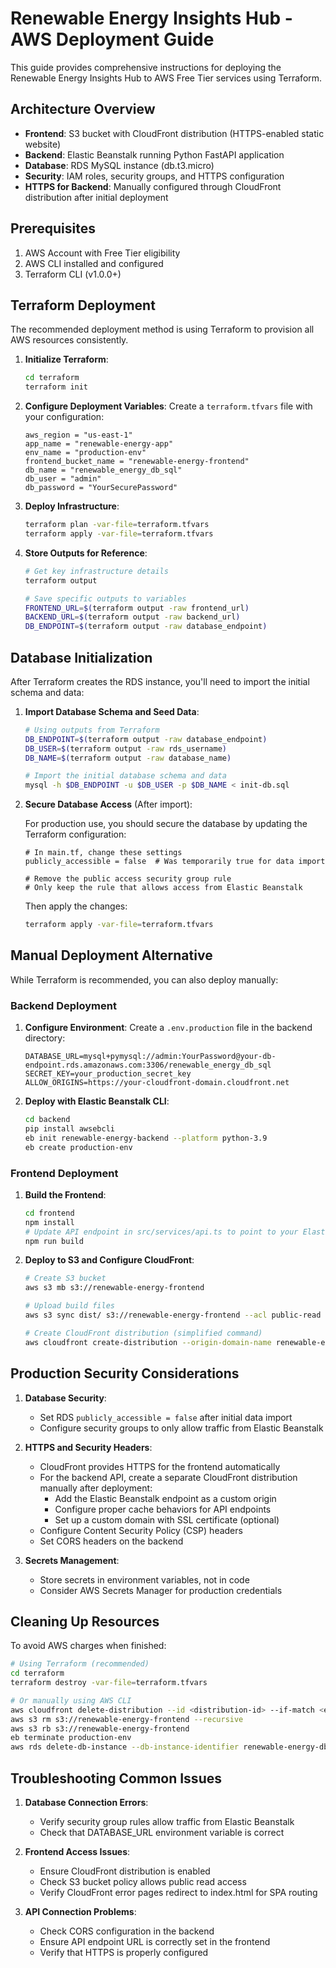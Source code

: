 # Renewable Energy Insights Hub - AWS Deployment Guide

This guide provides comprehensive instructions for deploying the Renewable Energy Insights Hub to AWS Free Tier services using Terraform.

## Architecture Overview

- **Frontend**: S3 bucket with CloudFront distribution (HTTPS-enabled static website)
- **Backend**: Elastic Beanstalk running Python FastAPI application
- **Database**: RDS MySQL instance (db.t3.micro)
- **Security**: IAM roles, security groups, and HTTPS configuration
- **HTTPS for Backend**: Manually configured through CloudFront distribution after initial deployment

## Prerequisites

1. AWS Account with Free Tier eligibility
2. AWS CLI installed and configured
3. Terraform CLI (v1.0.0+)

## Terraform Deployment

The recommended deployment method is using Terraform to provision all AWS resources consistently.

1. **Initialize Terraform**:

   ```bash
   cd terraform
   terraform init
   ```

2. **Configure Deployment Variables**:
   Create a `terraform.tfvars` file with your configuration:

   ```
   aws_region = "us-east-1"
   app_name = "renewable-energy-app"
   env_name = "production-env"
   frontend_bucket_name = "renewable-energy-frontend"
   db_name = "renewable_energy_db_sql"
   db_user = "admin"
   db_password = "YourSecurePassword"
   ```

3. **Deploy Infrastructure**:

   ```bash
   terraform plan -var-file=terraform.tfvars
   terraform apply -var-file=terraform.tfvars
   ```

4. **Store Outputs for Reference**:

   ```bash
   # Get key infrastructure details
   terraform output

   # Save specific outputs to variables
   FRONTEND_URL=$(terraform output -raw frontend_url)
   BACKEND_URL=$(terraform output -raw backend_url)
   DB_ENDPOINT=$(terraform output -raw database_endpoint)
   ```

## Database Initialization

After Terraform creates the RDS instance, you'll need to import the initial schema and data:

1. **Import Database Schema and Seed Data**:

   ```bash
   # Using outputs from Terraform
   DB_ENDPOINT=$(terraform output -raw database_endpoint)
   DB_USER=$(terraform output -raw rds_username)
   DB_NAME=$(terraform output -raw database_name)

   # Import the initial database schema and data
   mysql -h $DB_ENDPOINT -u $DB_USER -p $DB_NAME < init-db.sql
   ```

2. **Secure Database Access** (After import):

   For production use, you should secure the database by updating the Terraform configuration:

   ```
   # In main.tf, change these settings
   publicly_accessible = false  # Was temporarily true for data import

   # Remove the public access security group rule
   # Only keep the rule that allows access from Elastic Beanstalk
   ```

   Then apply the changes:

   ```bash
   terraform apply -var-file=terraform.tfvars
   ```

## Manual Deployment Alternative

While Terraform is recommended, you can also deploy manually:

### Backend Deployment

1. **Configure Environment**:
   Create a `.env.production` file in the backend directory:

   ```
   DATABASE_URL=mysql+pymysql://admin:YourPassword@your-db-endpoint.rds.amazonaws.com:3306/renewable_energy_db_sql
   SECRET_KEY=your_production_secret_key
   ALLOW_ORIGINS=https://your-cloudfront-domain.cloudfront.net
   ```

2. **Deploy with Elastic Beanstalk CLI**:

   ```bash
   cd backend
   pip install awsebcli
   eb init renewable-energy-backend --platform python-3.9
   eb create production-env
   ```

### Frontend Deployment

1. **Build the Frontend**:

   ```bash
   cd frontend
   npm install
   # Update API endpoint in src/services/api.ts to point to your Elastic Beanstalk URL
   npm run build
   ```

2. **Deploy to S3 and Configure CloudFront**:

   ```bash
   # Create S3 bucket
   aws s3 mb s3://renewable-energy-frontend

   # Upload build files
   aws s3 sync dist/ s3://renewable-energy-frontend --acl public-read

   # Create CloudFront distribution (simplified command)
   aws cloudfront create-distribution --origin-domain-name renewable-energy-frontend.s3.amazonaws.com
   ```

## Production Security Considerations

1. **Database Security**:

   - Set RDS `publicly_accessible = false` after initial data import
   - Configure security groups to only allow traffic from Elastic Beanstalk

2. **HTTPS and Security Headers**:

   - CloudFront provides HTTPS for the frontend automatically
   - For the backend API, create a separate CloudFront distribution manually after deployment:
     - Add the Elastic Beanstalk endpoint as a custom origin
     - Configure proper cache behaviors for API endpoints
     - Set up a custom domain with SSL certificate (optional)
   - Configure Content Security Policy (CSP) headers
   - Set CORS headers on the backend

3. **Secrets Management**:
   - Store secrets in environment variables, not in code
   - Consider AWS Secrets Manager for production credentials

## Cleaning Up Resources

To avoid AWS charges when finished:

```bash
# Using Terraform (recommended)
cd terraform
terraform destroy -var-file=terraform.tfvars

# Or manually using AWS CLI
aws cloudfront delete-distribution --id <distribution-id> --if-match <etag>
aws s3 rm s3://renewable-energy-frontend --recursive
aws s3 rb s3://renewable-energy-frontend
eb terminate production-env
aws rds delete-db-instance --db-instance-identifier renewable-energy-db --skip-final-snapshot
```

## Troubleshooting Common Issues

1. **Database Connection Errors**:

   - Verify security group rules allow traffic from Elastic Beanstalk
   - Check that DATABASE_URL environment variable is correct

2. **Frontend Access Issues**:

   - Ensure CloudFront distribution is enabled
   - Check S3 bucket policy allows public read access
   - Verify CloudFront error pages redirect to index.html for SPA routing

3. **API Connection Problems**:
   - Check CORS configuration in the backend
   - Ensure API endpoint URL is correctly set in the frontend
   - Verify that HTTPS is properly configured
